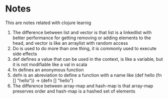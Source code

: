 # Notes

This are notes related with clojure learnig

1. The difference between list and vector is that list is a linkedlist with better performance for getting removing or adding elements to the head, and vector is like an arraylist with random access
2. Do is used to do more than one thing, it is commonly used to execute side effects
3. def defines a value that can be used in the context, is like a variable, but it is not modifiable like a val in scala
4. fn defines an anonymous function 
5. defn is an abreviation to define a function with a name like (def hello (fn [] "hello")) -> (defn [] "hello")
6. The difference between array-map and hash-map is that array-map preserves order and hash-map is a hashed set of elements



